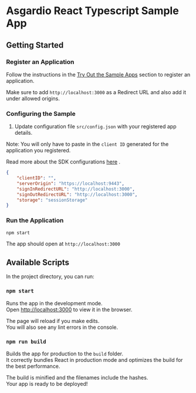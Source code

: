 # Asgardio React Typescript Sample App

## Getting Started

### Register an Application

Follow the instructions in the [Try Out the Sample Apps](../../packages/oidc-js/README.md#try-out-the-sample-apps) section to register an application.

Make sure to add `http://localhost:3000` as a Redirect URL and also add it under allowed origins. 

### Configuring the Sample

1. Update configuration file `src/config.json` with your registered app details.

Note: You will only have to paste in the `client ID` generated for the application you registered.

Read more about the SDK configurations [here](../../packages/oidc-js/README.md#initialize) .

```json
{
    "clientID": "",
    "serverOrigin": "https://localhost:9443",
    "signInRedirectURL": "http://localhost:3000",
    "signOutRedirectURL": "http://localhost:3000",
    "storage": "sessionStorage"
}
```

### Run the Application

```bash
npm start
```

The app should open at `http://localhost:3000`

## Available Scripts

In the project directory, you can run:

### `npm start`

Runs the app in the development mode.<br />
Open [http://localhost:3000](http://localhost:3000) to view it in the browser.

The page will reload if you make edits.<br />
You will also see any lint errors in the console.

### `npm run build`

Builds the app for production to the `build` folder.<br />
It correctly bundles React in production mode and optimizes the build for the best performance.

The build is minified and the filenames include the hashes.<br />
Your app is ready to be deployed!
